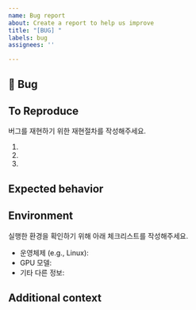 ```yaml
---
name: Bug report
about: Create a report to help us improve
title: "[BUG] "
labels: bug
assignees: ''

---
```



## 🐛 Bug
<!-- 어떠한 버그인지 명확하고 간결하게 설명 부탁드립니다.-->



## To Reproduce

버그를 재현하기 위한 재현절차를 작성해주세요.

1.
1.
1.



<!-- 만약에 코드 샘플, 에러 메세지, 스택 트레이스 등이 있다면 이를 첨부해주세요-->

## Expected behavior
<!-- 버그가 발견되기 이전에 코드를 실행했을 경우에 어떤 결과를 예상했는지 작성해주세요.-->



## Environment
실행한 환경을 확인하기 위해 아래 체크리스트를 작성해주세요.

 - 운영체제 (e.g., Linux):
 - GPU 모델:
 - 기타 다른 정보:

## Additional context
<!-- 추가적인 정보가 있다면 서술해주세요.-->
